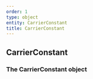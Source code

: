 ```yaml
---
order: 1
type: object
entity: CarrierConstant 
title: CarrierConstant 
---
```


## CarrierConstant 
### The CarrierConstant object

